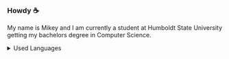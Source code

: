 ### Howdy ☕
My name is Mikey and I am currently a student at Humboldt State University getting my bachelors degree in Computer Science.

<details>
<summary>Used Languages</summary>
<code>[![Top Langs](https://github-readme-stats.vercel.app/api/top-langs/?username=shpoopdy)](https://github.com/shpoopdy/github-readme-stats)</code>
</details>

<!--
**shpoopdy/shpoopdy** is a ✨ _special_ ✨ repository because its `README.md` (this file) appears on your GitHub profile.

Here are some ideas to get you started:

- 🔭 I’m currently working on ...
- 🌱 I’m currently learning ...
- 👯 I’m looking to collaborate on ...
- 🤔 I’m looking for help with ...
- 💬 Ask me about ...
- 📫 How to reach me: ...
- 😄 Pronouns: ...
- ⚡ Fun fact: ...
-->
